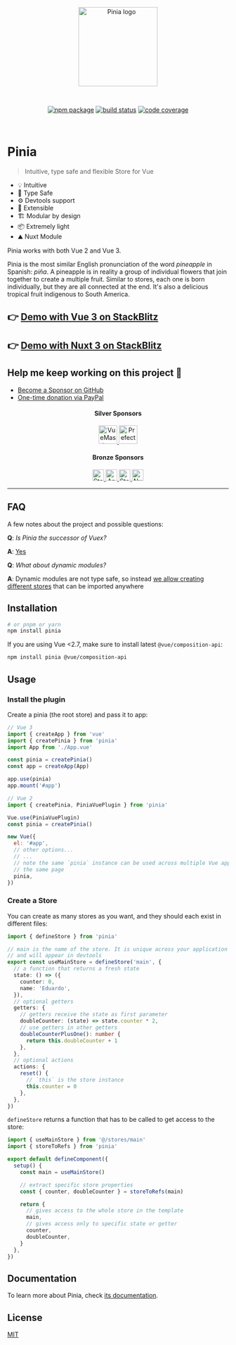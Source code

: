 <p align="center">
  <a href="https://pinia.vuejs.org" target="_blank" rel="noopener noreferrer">
    <img width="180" src="https://pinia.vuejs.org/logo.svg" alt="Pinia logo">
  </a>
</p>
<br/>
<p align="center">
  <a href="https://npmjs.com/package/pinia"><img src="https://badgen.net/npm/v/pinia" alt="npm package"></a>
  <a href="https://github.com/vuejs/pinia/actions/workflows/test.yml?query=branch%3Av2"><img src="https://github.com/vuejs/pinia/workflows/test/badge.svg?branch=v2" alt="build status"></a>
  <a href="https://codecov.io/github/vuejs/pinia"><img src="https://badgen.net/codecov/c/github/vuejs/pinia/v2" alt="code coverage"></a>
</p>
<br/>

# Pinia

> Intuitive, type safe and flexible Store for Vue

- 💡 Intuitive
- 🔑 Type Safe
- ⚙️ Devtools support
- 🔌 Extensible
- 🏗 Modular by design
- 📦 Extremely light
- ⛰️ Nuxt Module

Pinia works with both Vue 2 and Vue 3.

Pinia is the most similar English pronunciation of the word _pineapple_ in Spanish: _piña_. A pineapple is in reality a group of individual flowers that join together to create a multiple fruit. Similar to stores, each one is born individually, but they are all connected at the end. It's also a delicious tropical fruit indigenous to South America.

## 👉 [Demo with Vue 3 on StackBlitz](https://stackblitz.com/github/piniajs/example-vue-3-vite)

## 👉 [Demo with Nuxt 3 on StackBlitz](https://stackblitz.com/github/piniajs/example-nuxt-3)

## Help me keep working on this project 💚

- [Become a Sponsor on GitHub](https://github.com/sponsors/posva)
- [One-time donation via PayPal](https://paypal.me/posva)

<!--sponsors start-->

<h4 align="center">Silver Sponsors</h4>
<p align="center">
    <a href="https://www.vuemastery.com/" target="_blank" rel="noopener noreferrer">
    <picture>
      <source srcset="https://posva-sponsors.pages.dev/logos/vuemastery-dark.png" media="(prefers-color-scheme: dark)" height="42px" alt="VueMastery" />
      <img src="https://posva-sponsors.pages.dev/logos/vuemastery-light.svg" height="42px" alt="VueMastery" />
    </picture>
  </a>
    <a href="https://www.prefect.io/" target="_blank" rel="noopener noreferrer">
    <picture>
      <source srcset="https://posva-sponsors.pages.dev/logos/prefectlogo-dark.svg" media="(prefers-color-scheme: dark)" height="42px" alt="Prefect" />
      <img src="https://posva-sponsors.pages.dev/logos/prefectlogo-light.svg" height="42px" alt="Prefect" />
    </picture>
  </a>
</p>

<h4 align="center">Bronze Sponsors</h4>
<p align="center">
    <a href="https://stormier.ninja" target="_blank" rel="noopener noreferrer">
    <picture>
      <source srcset="https://avatars.githubusercontent.com/u/2486424?u=7b0c73ae5d090ce53bf59473094e9606fe082c59&v=4" media="(prefers-color-scheme: dark)" height="26px" alt="Stanislas OrmiÃ¨res" />
      <img src="https://avatars.githubusercontent.com/u/2486424?u=7b0c73ae5d090ce53bf59473094e9606fe082c59&v=4" height="26px" alt="Stanislas OrmiÃ¨res" />
    </picture>
  </a>
    <a href="https://www.vuejs.de" target="_blank" rel="noopener noreferrer">
    <picture>
      <source srcset="https://avatars.githubusercontent.com/u/4183726?u=6b50a8ea16de29d2982f43c5640b1db9299ebcd1&v=4" media="(prefers-color-scheme: dark)" height="26px" alt="Antony Konstantinidis" />
      <img src="https://avatars.githubusercontent.com/u/4183726?u=6b50a8ea16de29d2982f43c5640b1db9299ebcd1&v=4" height="26px" alt="Antony Konstantinidis" />
    </picture>
  </a>
    <a href="https://storyblok.com" target="_blank" rel="noopener noreferrer">
    <picture>
      <source srcset="https://posva-sponsors.pages.dev/logos/storyblok.png" media="(prefers-color-scheme: dark)" height="26px" alt="Storyblok" />
      <img src="https://posva-sponsors.pages.dev/logos/storyblok.png" height="26px" alt="Storyblok" />
    </picture>
  </a>
    <a href="https://nuxtjs.org" target="_blank" rel="noopener noreferrer">
    <picture>
      <source srcset="https://posva-sponsors.pages.dev/logos/nuxt-dark.svg" media="(prefers-color-scheme: dark)" height="26px" alt="Nuxt Labs" />
      <img src="https://posva-sponsors.pages.dev/logos/nuxt-light.svg" height="26px" alt="Nuxt Labs" />
    </picture>
  </a>
</p>

<!--sponsors end-->

---

## FAQ

A few notes about the project and possible questions:

**Q**: _Is Pinia the successor of Vuex?_

**A**: [Yes](https://vuejs.org/guide/scaling-up/state-management.html#pinia)

**Q**: _What about dynamic modules?_

**A**: Dynamic modules are not type safe, so instead [we allow creating different stores](https://pinia.vuejs.org/cookbook/composing-stores.html) that can be imported anywhere

## Installation

```bash
# or pnpm or yarn
npm install pinia
```

If you are using Vue <2.7, make sure to install latest `@vue/composition-api`:

```bash
npm install pinia @vue/composition-api
```

## Usage

### Install the plugin

Create a pinia (the root store) and pass it to app:

```js
// Vue 3
import { createApp } from 'vue'
import { createPinia } from 'pinia'
import App from './App.vue'

const pinia = createPinia()
const app = createApp(App)

app.use(pinia)
app.mount('#app')
```

```js
// Vue 2
import { createPinia, PiniaVuePlugin } from 'pinia'

Vue.use(PiniaVuePlugin)
const pinia = createPinia()

new Vue({
  el: '#app',
  // other options...
  // ...
  // note the same `pinia` instance can be used across multiple Vue apps on
  // the same page
  pinia,
})
```

### Create a Store

You can create as many stores as you want, and they should each exist in different files:

```ts
import { defineStore } from 'pinia'

// main is the name of the store. It is unique across your application
// and will appear in devtools
export const useMainStore = defineStore('main', {
  // a function that returns a fresh state
  state: () => ({
    counter: 0,
    name: 'Eduardo',
  }),
  // optional getters
  getters: {
    // getters receive the state as first parameter
    doubleCounter: (state) => state.counter * 2,
    // use getters in other getters
    doubleCounterPlusOne(): number {
      return this.doubleCounter + 1
    },
  },
  // optional actions
  actions: {
    reset() {
      // `this` is the store instance
      this.counter = 0
    },
  },
})
```

`defineStore` returns a function that has to be called to get access to the store:

```ts
import { useMainStore } from '@/stores/main'
import { storeToRefs } from 'pinia'

export default defineComponent({
  setup() {
    const main = useMainStore()

    // extract specific store properties
    const { counter, doubleCounter } = storeToRefs(main)

    return {
      // gives access to the whole store in the template
      main,
      // gives access only to specific state or getter
      counter,
      doubleCounter,
    }
  },
})
```

## Documentation

To learn more about Pinia, check [its documentation](https://pinia.vuejs.org).

## License

[MIT](http://opensource.org/licenses/MIT)
